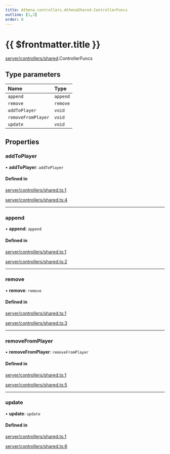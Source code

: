 ```yaml
---
title: Athena.controllers.AthenaShared.ControllerFuncs
outline: [1,3]
order: 0
---
```


# {{ $frontmatter.title }}


[server/controllers/shared](../modules/server_controllers_shared.md).ControllerFuncs

## Type parameters

| Name | Type |
| :------ | :------ |
| `append` | `append` |
| `remove` | `remove` |
| `addToPlayer` | `void` |
| `removeFromPlayer` | `void` |
| `update` | `void` |

## Properties

### addToPlayer

• **addToPlayer**: `addToPlayer`

#### Defined in

[server/controllers/shared.ts:1](https://github.com/Stuyk/altv-athena/blob/4bfd806/src/core/server/controllers/shared.ts#L1)

[server/controllers/shared.ts:4](https://github.com/Stuyk/altv-athena/blob/4bfd806/src/core/server/controllers/shared.ts#L4)

___

### append

• **append**: `append`

#### Defined in

[server/controllers/shared.ts:1](https://github.com/Stuyk/altv-athena/blob/4bfd806/src/core/server/controllers/shared.ts#L1)

[server/controllers/shared.ts:2](https://github.com/Stuyk/altv-athena/blob/4bfd806/src/core/server/controllers/shared.ts#L2)

___

### remove

• **remove**: `remove`

#### Defined in

[server/controllers/shared.ts:1](https://github.com/Stuyk/altv-athena/blob/4bfd806/src/core/server/controllers/shared.ts#L1)

[server/controllers/shared.ts:3](https://github.com/Stuyk/altv-athena/blob/4bfd806/src/core/server/controllers/shared.ts#L3)

___

### removeFromPlayer

• **removeFromPlayer**: `removeFromPlayer`

#### Defined in

[server/controllers/shared.ts:1](https://github.com/Stuyk/altv-athena/blob/4bfd806/src/core/server/controllers/shared.ts#L1)

[server/controllers/shared.ts:5](https://github.com/Stuyk/altv-athena/blob/4bfd806/src/core/server/controllers/shared.ts#L5)

___

### update

• **update**: `update`

#### Defined in

[server/controllers/shared.ts:1](https://github.com/Stuyk/altv-athena/blob/4bfd806/src/core/server/controllers/shared.ts#L1)

[server/controllers/shared.ts:6](https://github.com/Stuyk/altv-athena/blob/4bfd806/src/core/server/controllers/shared.ts#L6)
